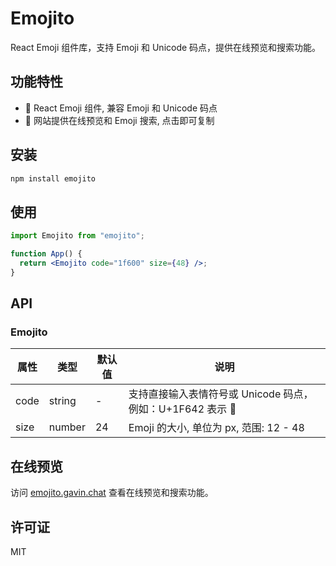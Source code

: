 # Emojito

React Emoji 组件库，支持 Emoji 和 Unicode 码点，提供在线预览和搜索功能。

## 功能特性

- 🎯 React Emoji 组件, 兼容 Emoji 和 Unicode 码点
- 🎨 网站提供在线预览和 Emoji 搜索, 点击即可复制

## 安装

```bash
npm install emojito
```

## 使用

```jsx
import Emojito from "emojito";

function App() {
  return <Emojito code="1f600" size={48} />;
}
```

## API

### Emojito

| 属性 | 类型   | 默认值 | 说明                                                       |
| ---- | ------ | ------ | ---------------------------------------------------------- |
| code | string | -      | 支持直接输入表情符号或 Unicode 码点，例如：U+1F642 表示 🙂 |
| size | number | 24     | Emoji 的大小, 单位为 px, 范围: 12 - 48                     |

## 在线预览

访问 [emojito.gavin.chat](https://emojito.gavin.chat) 查看在线预览和搜索功能。

## 许可证

MIT
